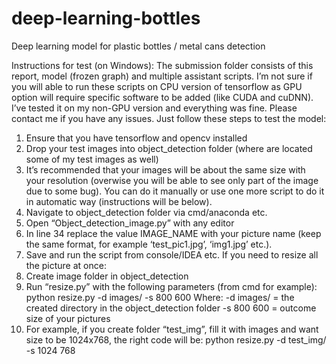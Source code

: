 # deep-learning-bottles
Deep learning model for plastic bottles / metal cans detection

Instructions for test (on Windows):
The submission folder consists of this report, model (frozen graph) and multiple assistant scripts.
I’m not sure if you will able to run these scripts on CPU version of tensorflow as GPU option will require specific software to be added (like CUDA and cuDNN). I’ve tested it on my non-GPU version and everything was fine. Please contact me if you have any issues.
Just follow these steps to test the model:
1)	Ensure that you have tensorflow and opencv installed
2)	Drop your test images into object_detection folder (where are located some of my test images as well)
3)	It’s recommended that your images will be about the same size with your resolution (overwise you will be able to see only part of the image due to some bug). You can do it manually or use one more script to do it in automatic way (instructions will be below).
4)	Navigate to object_detection folder via cmd/anaconda etc.
5)	Open “Object_detection_image.py” with any editor
6)	In line 34 replace the value IMAGE_NAME with your picture name (keep the same format, for example ‘test_pic1.jpg’, ‘img1.jpg’ etc.).
7)	Save and run the script from console/IDEA etc.
If you need to resize all the picture at once:
1)	Create image folder in object_detection
2)	Run “resize.py” with the following parameters (from cmd for example):
python resize.py -d images/ -s 800 600
Where:
-d images/ = the created directory in the object_detection folder
-s 800 600 = outcome size of your pictures 
3)  For example, if you create folder “test_img”, fill it with images and want size to be 1024x768, the right code will be:
python resize.py -d test_img/ -s 1024 768

